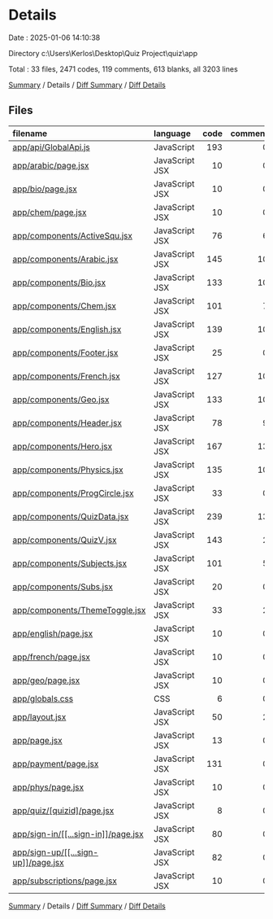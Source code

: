 # Details

Date : 2025-01-06 14:10:38

Directory c:\\Users\\Kerlos\\Desktop\\Quiz Project\\quiz\\app

Total : 33 files,  2471 codes, 119 comments, 613 blanks, all 3203 lines

[Summary](results.md) / Details / [Diff Summary](diff.md) / [Diff Details](diff-details.md)

## Files
| filename | language | code | comment | blank | total |
| :--- | :--- | ---: | ---: | ---: | ---: |
| [app/api/GlobalApi.js](/app/api/GlobalApi.js) | JavaScript | 193 | 0 | 63 | 256 |
| [app/arabic/page.jsx](/app/arabic/page.jsx) | JavaScript JSX | 10 | 0 | 8 | 18 |
| [app/bio/page.jsx](/app/bio/page.jsx) | JavaScript JSX | 10 | 0 | 8 | 18 |
| [app/chem/page.jsx](/app/chem/page.jsx) | JavaScript JSX | 10 | 0 | 12 | 22 |
| [app/components/ActiveSqu.jsx](/app/components/ActiveSqu.jsx) | JavaScript JSX | 76 | 6 | 16 | 98 |
| [app/components/Arabic.jsx](/app/components/Arabic.jsx) | JavaScript JSX | 145 | 10 | 29 | 184 |
| [app/components/Bio.jsx](/app/components/Bio.jsx) | JavaScript JSX | 133 | 10 | 28 | 171 |
| [app/components/Chem.jsx](/app/components/Chem.jsx) | JavaScript JSX | 101 | 7 | 20 | 128 |
| [app/components/English.jsx](/app/components/English.jsx) | JavaScript JSX | 139 | 10 | 27 | 176 |
| [app/components/Footer.jsx](/app/components/Footer.jsx) | JavaScript JSX | 25 | 0 | 13 | 38 |
| [app/components/French.jsx](/app/components/French.jsx) | JavaScript JSX | 127 | 10 | 27 | 164 |
| [app/components/Geo.jsx](/app/components/Geo.jsx) | JavaScript JSX | 133 | 10 | 29 | 172 |
| [app/components/Header.jsx](/app/components/Header.jsx) | JavaScript JSX | 78 | 9 | 11 | 98 |
| [app/components/Hero.jsx](/app/components/Hero.jsx) | JavaScript JSX | 167 | 13 | 22 | 202 |
| [app/components/Physics.jsx](/app/components/Physics.jsx) | JavaScript JSX | 135 | 10 | 24 | 169 |
| [app/components/ProgCircle.jsx](/app/components/ProgCircle.jsx) | JavaScript JSX | 33 | 0 | 14 | 47 |
| [app/components/QuizData.jsx](/app/components/QuizData.jsx) | JavaScript JSX | 239 | 13 | 66 | 318 |
| [app/components/QuizV.jsx](/app/components/QuizV.jsx) | JavaScript JSX | 143 | 2 | 30 | 175 |
| [app/components/Subjects.jsx](/app/components/Subjects.jsx) | JavaScript JSX | 101 | 5 | 12 | 118 |
| [app/components/Subs.jsx](/app/components/Subs.jsx) | JavaScript JSX | 20 | 0 | 7 | 27 |
| [app/components/ThemeToggle.jsx](/app/components/ThemeToggle.jsx) | JavaScript JSX | 33 | 2 | 12 | 47 |
| [app/english/page.jsx](/app/english/page.jsx) | JavaScript JSX | 10 | 0 | 9 | 19 |
| [app/french/page.jsx](/app/french/page.jsx) | JavaScript JSX | 10 | 0 | 8 | 18 |
| [app/geo/page.jsx](/app/geo/page.jsx) | JavaScript JSX | 10 | 0 | 7 | 17 |
| [app/globals.css](/app/globals.css) | CSS | 6 | 0 | 3 | 9 |
| [app/layout.jsx](/app/layout.jsx) | JavaScript JSX | 50 | 2 | 17 | 69 |
| [app/page.jsx](/app/page.jsx) | JavaScript JSX | 13 | 0 | 8 | 21 |
| [app/payment/page.jsx](/app/payment/page.jsx) | JavaScript JSX | 131 | 0 | 28 | 159 |
| [app/phys/page.jsx](/app/phys/page.jsx) | JavaScript JSX | 10 | 0 | 9 | 19 |
| [app/quiz/[quizid]/page.jsx](/app/quiz/%5Bquizid%5D/page.jsx) | JavaScript JSX | 8 | 0 | 5 | 13 |
| [app/sign-in/[[...sign-in]]/page.jsx](/app/sign-in/%5B%5B...sign-in%5D%5D/page.jsx) | JavaScript JSX | 80 | 0 | 15 | 95 |
| [app/sign-up/[[...sign-up]]/page.jsx](/app/sign-up/%5B%5B...sign-up%5D%5D/page.jsx) | JavaScript JSX | 82 | 0 | 20 | 102 |
| [app/subscriptions/page.jsx](/app/subscriptions/page.jsx) | JavaScript JSX | 10 | 0 | 6 | 16 |

[Summary](results.md) / Details / [Diff Summary](diff.md) / [Diff Details](diff-details.md)